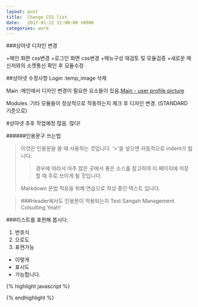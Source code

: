 ```yaml
---
layout: post
title:  Change CSS list
date:   2017-01-11 11:00:00 +0900
categories: work
---
```


###상아넷 디자인 변경

+메인 화면 css변경
+로그인 화면 css변경
+메뉴구성 재검토 및 모듈검증
+새로운 메신저와의 소켓통신 확인 후 모듈수정

##상아넷 수정사항
Login
:temp_image 삭제

Main
:메인에서 디자인 변경이 필요한 요소들이 있음.[Main - user profile picture](http://www.bypeople.com/css-profile/  "고고")

Modules
:기타 모듈들이 정상적으로 작동하는지 체크 후 디자인 변경. (STANDARD 기준으로)

#상아넷 추후 작업예정
많음. 많다!

######인용문구 쓰는법
>이것은 인용문을 쓸 때 사용하는 것입니다.
> '>'을 넣으면 자동적으로 indent가 됩니다.
>>경우에 따라서 아주 많은 곳에서 좋은 소스를 참고하여 이 페이지에 저장할 때 주로 쓰이게 될 것입니다.
>
>Markdown 문법 적응을 위해 연습으로 작성 중인 텍스트 입니다.

>###Header에서도 인용문이 적용되는지 Test
>Sangah
>Management
>Colsulting
>Yeah!

###리스트를 표현해 봅시다.
1. 번호식
2. 으로도
3. 표현가능

- 이렇게
- 표시도
- 가능합니다.


{% highlight javascript %}

{% endhighlight %}
